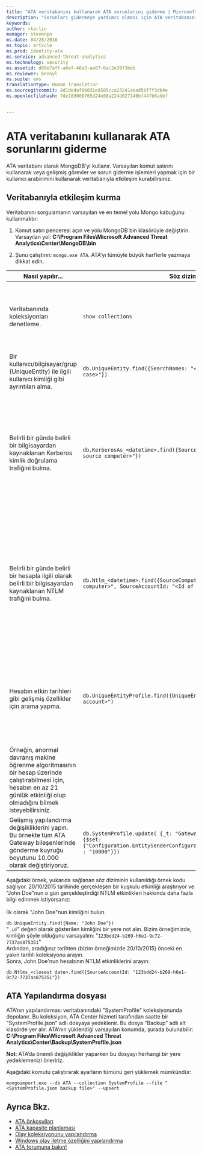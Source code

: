 ```yaml
---
title: "ATA veritabanını kullanarak ATA sorunlarını giderme | Microsoft Advanced Threat Analytics"
description: "Sorunları gidermeye yardımcı olması için ATA veritabanını nasıl kullanabileceğiniz açıklanır"
keywords: 
author: rkarlin
manager: stevenpo
ms.date: 04/28/2016
ms.topic: article
ms.prod: identity-ata
ms.service: advanced-threat-analytics
ms.technology: security
ms.assetid: d89e7aff-a6ef-48a3-ae87-6ac2e39f3bdb
ms.reviewer: bennyl
ms.suite: ems
translationtype: Human Translation
ms.sourcegitcommit: 8d1dedaf86031e8585cca23241aead58f7f3db4e
ms.openlocfilehash: 7de189008765d24e88a224d027146bf44fb6abbf


---
```


# ATA veritabanını kullanarak ATA sorunlarını giderme
ATA veritabanı olarak MongoDB’yi kullanır.
Varsayılan komut satırını kullanarak veya gelişmiş görevler ve sorun giderme işlemleri yapmak için bir kullanıcı arabirimini kullanarak veritabanıyla etkileşim kurabilirsiniz.

## Veritabanıyla etkileşim kurma
Veritabanını sorgulamanın varsayılan ve en temel yolu Mongo kabuğunu kullanmaktır:

1.  Komut satırı penceresi açın ve yolu MongoDB bin klasörüyle değiştirin. Varsayılan yol: **C:\Program Files\Microsoft Advanced Threat Analytics\Center\MongoDB\bin**

2.  Şunu çalıştırın: `mongo.exe ATA`. ATA’yı tümüyle büyük harflerle yazmaya dikkat edin.

|Nasıl yapılır...|Söz dizimi|Notlar|
|-------------|----------|---------|
|Veritabanında koleksiyonları denetleme.|`show collections`|Trafiğin veritabanına yazıldığını ve olay 4776’nın ATA tarafından alındığını görmeye yönelik uçtan uca bir test olarak yararlıdır.|
|Bir kullanıcı/bilgisayar/grup (UniqueEntity) ile ilgili kullanıcı kimliği gibi ayrıntıları alma.|`db.UniqueEntity.find({SearchNames: "<name of entity in lower case>"})`||
|Belirli bir günde belirli bir bilgisayardan kaynaklanan Kerberos kimlik doğrulama trafiğini bulma.|`db.KerberosAs_<datetime>.find({SourceComputerId: "<Id of the source computer>"})`|&lt;Kaynak bilgisayarın kimliğini&gt; almak için, örnekte gösterildiği gibi UniqueEntity koleksiyonlarını sorgulayabilirsiniz.<br /><br />Her ağ etkinliği türünün, örneğin Kerberos kimlik doğrulamalarının her UTC tarihi için kendi koleksiyonu vardır.|
|Belirli bir günde belirli bir hesapla ilgili olarak belirli bir bilgisayardan kaynaklanan NTLM trafiğini bulma.|`db.Ntlm_<datetime>.find({SourceComputerId: "<Id of the source computer>", SourceAccountId: "<Id of the account>"})`|&lt;Kaynak bilgisayarın kimliğini&gt; ve &lt;hesabın kimliğini&gt; almak için, örnekte gösterildiği gibi UniqueEntity koleksiyonlarını sorgulayabilirsiniz.<br /><br />Her ağ etkinliği türünün, örneğin NTLM kimlik doğrulamalarının her UTC tarihi için kendi koleksiyonu vardır.|
|Hesabın etkin tarihleri gibi gelişmiş özellikler için arama yapma. |`db.UniqueEntityProfile.find({UniqueEntityId: "<Id of the account>")`|&lt;Hesabın kimliğini&gt; almak için, örnekte gösterildiği gibi UniqueEntity koleksiyonlarını sorgulayabilirsiniz.<br>Hesabın etkin olduğu tarihleri gösteren özelliği adı: "ActiveDates". <br>
Örneğin, anormal davranış makine öğrenme algoritmasının bir hesap üzerinde çalıştırabilmesi için, hesabın en az 21 günlük etkinliği olup olmadığını bilmek isteyebilirsiniz.|
|Gelişmiş yapılandırma değişikliklerini yapın. Bu örnekte tüm ATA Gateway bileşenlerinde gönderme kuyruğu boyutunu 10.000 olarak değiştiriyoruz.|`db.SystemProfile.update( {_t: "GatewaySystemProfile"} ,`<br>`{$set:{"Configuration.EntitySenderConfiguration.EntityBatchBlockMaxSize" : "10000"}})`|`|

Aşağıdaki örnek, yukarıda sağlanan söz diziminin kullanıldığı örnek kodu sağlıyor. 20/10/2015 tarihinde gerçekleşen bir kuşkulu etkinliği araştırıyor ve "John Doe"nun o gün gerçekleştirdiği NTLM etkinlikleri hakkında daha fazla bilgi edinmek istiyorsanız:<br /><br />İlk olarak "John Doe"nun kimliğini bulun.

`db.UniqueEntity.find({Name: "John Doe"})`<br>"`_id`" değeri olarak gösterilen kimliğini bir yere not alın. Bizim örneğimizde, kimliğin şöyle olduğunu varsayalım: "`123bdd24-b269-h6e1-9c72-7737as875351`"<br>Ardından, aradığınız tarihten (bizim örneğimizde 20/10/2015) önceki en yakın tarihli koleksiyonu arayın.<br>Sonra, John Doe'nun hesabının NTLM etkinliklerini arayın: 

`db.Ntlms_<closest date>.find({SourceAccountId: "123bdd24-b269-h6e1-9c72-7737as875351"})`
## ATA Yapılandırma dosyası
ATA’nın yapılandırması veritabanındaki "SystemProfile" koleksiyonunda depolanır.
Bu koleksiyon, ATA Center hizmeti tarafından saatte bir "SystemProfile.json" adlı dosyaya yedeklenir. Bu dosya "Backup" adlı alt klasörde yer alır. ATA’nın yüklendiği varsayılan konumda, şurada bulunabilir: **C:\Program Files\Microsoft Advanced Threat Analytics\Center\Backup\SystemProfile.json** 

**Not**: ATA’da önemli değişiklikler yaparken bu dosyayı herhangi bir yere yedeklemenizi öneririz.

Aşağıdaki komutu çalıştırarak ayarların tümünü geri yüklemek mümkündür:

`mongoimport.exe --db ATA --collection SystemProfile --file "<SystemProfile.json backup file>" --upsert`

## Ayrıca Bkz.
- [ATA önkoşulları](/advanced-threat-analytics/plan-design/ata-prerequisites)
- [ATA kapasite planlaması](/advanced-threat-analytics/plan-design/ata-capacity-planning)
- [Olay koleksiyonunu yapılandırma](/advanced-threat-analytics/deploy-use/configure-event-collection)
- [Windows olay iletme özelliğini yapılandırma](/advanced-threat-analytics/deploy-use/configure-event-collection#configuring-windows-event-forwarding)
- [ATA forumuna bakın!](https://social.technet.microsoft.com/Forums/security/home?forum=mata)



<!--HONumber=Jun16_HO4-->


